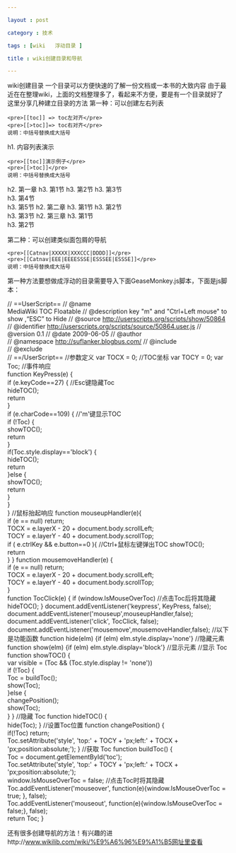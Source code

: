 ```yaml
---

layout : post

category : 技术

tags : [wiki   浮动目录 ]

title : wiki创建目录和导航

---
```


wiki创建目录
一个目录可以方便快速的了解一份文档或一本书的大致内容
由于最近在在整理wiki，上面的文档整理多了，看起来不方便，要是有一个目录就好了
这里分享几种建立目录的方法
第一种：可以创建左右列表
		
	<pre>[[toc]] => toc左对齐</pre>
	<pre>[[>toc]]=> toc右对齐</pre>
	说明：中括号替换成大括号

h1. 内容列表演示 

	<pre>[[toc]]演示例子</pre>
	<pre>[[>toc]]</pre>
	说明：中括号替换成大括号
h2. 第一章 
h3. 第1节
h3. 第2节
h3. 第3节  
h3. 第4节  
h3. 第5节 
h2. 第二章 
h3. 第1节 
h3. 第2节  
h3. 第3节 
h2. 第三章 
h3. 第1节  
h3. 第2节
  
第二种：可以创建类似面包屑的导航
	
	<pre>[[Catnav|XXXXX|XXXCCC|DDDD]]</pre>
	<pre>[[Catnav|EEE|EEEESSSE|ESSSEE|ESSSE]]</pre>
	说明：中括号替换成大括号		          
		
第一种方法要想做成浮动的目录需要导入下面GeaseMonkey.js脚本，下面是js脚本：

// ==UserScript== // @name            
MediaWiki TOC Floatable
 // @description    key "m" and "Ctrl+Left mouse" to show ,“ESC” to Hide 
// @source         http://userscripts.org/scripts/show/50864 
// @identifier      http://userscripts.org/scripts/source/50864.user.js
 // @version         0.1 
// @date            2009-06-05
 // @author          
 // @namespace       http://suflanker.blogbus.com/
 // @include          
// @exclude          
// ==/UserScript== //参数定义 var TOCX = 0; //TOC坐标 var TOCY = 0;  var Toc; 
 //事件响应  
function KeyPress(e) {    
    if (e.keyCode==27) { //Esc键隐藏Toc        
            hideTOC();		      
               return  
   }    	
if (e.charCode==109) { //'m'键显示TOC 		
if (!Toc) { 		
  showTOC();		 		  
return 		
}	 		
if(Toc.style.display=='block') { 			
hideTOC(); 			
return 		
}else { 			
showTOC();	 			
return 		
}       	    
 }   
  } //鼠标抬起响应
 function mouseupHandler(e){ 	
if (e == null)
 return;	 	
TOCX = e.layerX - 20 + document.body.scrollLeft;  	
TOCY = e.layerY - 40 + document.body.scrollTop;  	
if ( e.ctrlKey && e.button==0 ){ //Ctrl+鼠标左键弹出TOC		 		showTOC(); 		
return 	
} 
 }
 function mousemoveHandler(e) { 	
if (e == null) 
return;	 	
TOCX = e.layerX - 20 + document.body.scrollLeft;  	
TOCY = e.layerY - 40 + document.body.scrollTop;  
}  
 function TocClick(e) { 
    if (window.IsMouseOverToc) //点击Toc后将其隐藏 		
hideTOC(); 
   } 
document.addEventListener('keypress', KeyPress, false); document.addEventListener('mouseup',mouseupHandler,false); 
document.addEventListener('click', TocClick, false); document.addEventListener('mousemove',mousemoveHandler,false);  //以下是功能函数
 function hide(elm) {if (elm) elm.style.display='none'}	//隐藏元素 
function show(elm) {if (elm) elm.style.display='block'} //显示元素  //显示
Toc function showTOC() { 	
var visible = (Toc && (Toc.style.display != 'none'))	   
  if (!Toc) { 		
Toc = buildToc();		 		
show(Toc); 	
}else { 		
changePosition(); 		
show(Toc); 	
} 
 } //隐藏
Toc function hideTOC() {    
 hide(Toc); 
} //设置Toc位置
 function changePosition() { 	
if(!Toc) 
return; 	
Toc.setAttribute('style', 'top:' + TOCY + 'px;left:' + TOCX + 'px;position:absolute;'); 
}  //获取
Toc function buildToc() { 	
Toc = document.getElementById('toc'); 	
Toc.setAttribute('style', 'top:' + TOCY + 'px;left:' + TOCX + 'px;position:absolute;');  
   window.IsMouseOverToc = false; //点击Toc时将其隐藏   
  Toc.addEventListener('mouseover', function(e){window.IsMouseOverToc = true;
},
 false);  
   Toc.addEventListener('mouseout', function(e){window.IsMouseOverToc = false;}, false);   
  return Toc;  }

  
还有很多创建导航的方法！有兴趣的进http://www.wikilib.com/wiki/%E9%A6%96%E9%A1%B5网址里查看
